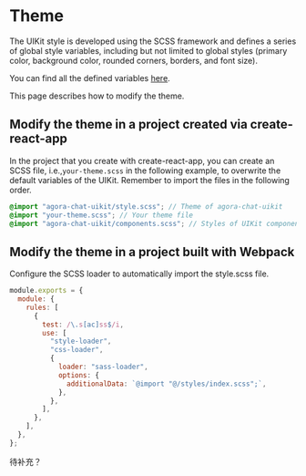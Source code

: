 # Theme

The UIKit style is developed using the SCSS framework and defines a series of global style variables, including but not limited to global styles (primary color, background color, rounded corners, borders, and font size).

You can find all the defined variables [here](https://github.com/AgoraIO-Usecase/AgoraChat-UIKit-web/blob/main/common/style/themes/default.scss).

This page describes how to modify the theme.

## Modify the theme in a project created via create-react-app

In the project that you create with create-react-app, you can create an SCSS file, i.e.,`your-theme.scss` in the following example, to overwrite the default variables of the UIKit. Remember to import the files in the following order.

```scss
@import "agora-chat-uikit/style.scss"; // Theme of agora-chat-uikit
@import "your-theme.scss"; // Your theme file
@import "agora-chat-uikit/components.scss"; // Styles of UIKit components
```

## Modify the theme in a project built with Webpack

Configure the SCSS loader to automatically import the style.scss file.

```javascript
module.exports = {
  module: {
    rules: [
      {
        test: /\.s[ac]ss$/i,
        use: [
          "style-loader",
          "css-loader",
          {
            loader: "sass-loader",
            options: {
              additionalData: `@import "@/styles/index.scss";`,
            },
          },
        ],
      },
    ],
  },
};
```

待补充？
